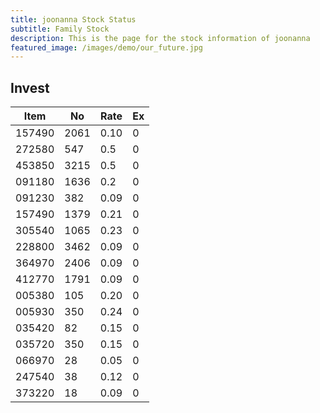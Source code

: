 ```yaml
---
title: joonanna Stock Status
subtitle: Family Stock 
description: This is the page for the stock information of joonanna
featured_image: /images/demo/our_future.jpg
---
```


## Invest

|  Item  | No | Rate | Ex   |
|--------|----|------|------|
| 157490 |2061| 0.10 |    0 | 
| 272580 | 547| 0.5  |    0 |
| 453850 |3215| 0.5  |    0 |
| 091180 |1636| 0.2  |    0 |
| 091230 | 382| 0.09 |    0 | 
| 157490 |1379| 0.21 |    0 | 
| 305540 |1065| 0.23 |    0 | 
| 228800 |3462| 0.09 |    0 |  
| 364970 |2406| 0.09 |    0 |  
| 412770 |1791| 0.09 |    0 | 
| 005380 | 105| 0.20 |    0 | 
| 005930 | 350| 0.24 |    0 | 
| 035420 | 82 | 0.15 |    0 | 
| 035720 | 350| 0.15 |    0 | 
| 066970 | 28 | 0.05 |    0 | 
| 247540 | 38 | 0.12 |    0 | 
| 373220 | 18 | 0.09 |    0 | 

